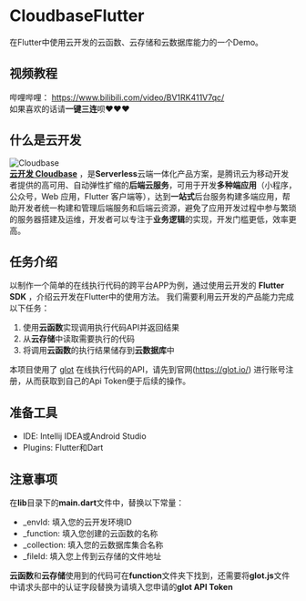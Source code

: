 # CloudbaseFlutter

在Flutter中使用云开发的云函数、云存储和云数据库能力的一个Demo。

## 视频教程
哔哩哔哩： https://www.bilibili.com/video/BV1RK411V7qc/  
如果喜欢的话请**一键三连**呗♥♥♥

## 什么是云开发
![Cloudbase](https://docs.cloudbase.net/favicon.png)  
[**云开发 Cloudbase**](https://www.cloudbase.net/) ，是**Serverless**云端一体化产品方案，是腾讯云为移动开发者提供的高可用、自动弹性扩缩的**后端云服务**，可用于开发**多种端应用**（小程序，公众号，Web 应用，Flutter 客户端等），达到**一站式**后台服务构建多端应用，帮助开发者统一构建和管理后端服务和后端云资源，避免了应用开发过程中参与繁琐的服务器搭建及运维，开发者可以专注于**业务逻辑**的实现，开发门槛更低，效率更高。

## 任务介绍
以制作一个简单的在线执行代码的跨平台APP为例，通过使用云开发的 **Flutter SDK** ，介绍云开发在Flutter中的使用方法。
我们需要利用云开发的产品能力完成以下任务：
1. 使用**云函数**实现调用执行代码API并返回结果
2. 从**云存储**中读取需要执行的代码
3. 将调用**云函数**的执行结果储存到**云数据库**中

本项目使用了 [glot](https://glot.io/) 在线执行代码的API，请先到官网(https://glot.io/) 进行账号注册，从而获取到自己的Api Token便于后续的操作。

## 准备工具
- IDE: Intellij IDEA或Android Studio
- Plugins: Flutter和Dart

## 注意事项
在**lib**目录下的**main.dart**文件中，替换以下常量：  
- _envId: 填入您的云开发环境ID
- _function: 填入您创建的云函数的名称
- _collection: 填入您的云数据库集合名称
- _fileId: 填入您上传到云存储的文件地址

**云函数**和**云存储**使用到的代码可在**function**文件夹下找到，还需要将**glot.js**文件中请求头部中的认证字段替换为请填入您申请的**glot API Token**